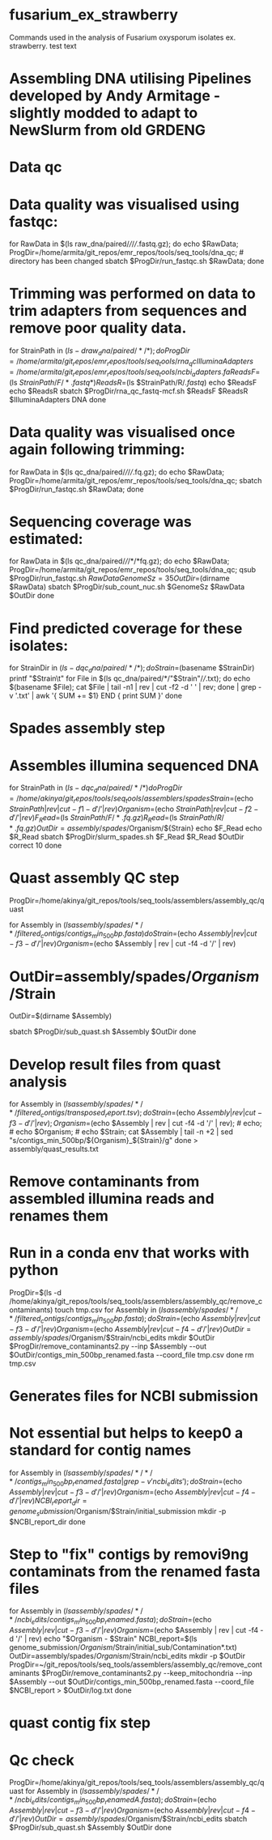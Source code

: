 # fusarium_ex_strawberry
Commands used in the analysis of Fusarium oxysporum isolates ex. strawberry.
test text

# Assembling DNA utilising Pipelines developed by Andy Armitage - slightly modded to adapt to NewSlurm from old GRDENG

# Data qc
# Data quality was visualised using fastqc:

  for RawData in $(ls raw_dna/paired/*/*/*/*.fastq.gz); do
    echo $RawData;
    ProgDir=/home/armita/git_repos/emr_repos/tools/seq_tools/dna_qc; # directory has been changed
    sbatch $ProgDir/run_fastqc.sh $RawData;
  done


# Trimming was performed on data to trim adapters from sequences and remove poor quality data.

for StrainPath in $(ls -d raw_dna/paired/*/*); do
ProgDir=/home/armita/git_repos/emr_repos/tools/seq_tools/rna_qc
IlluminaAdapters=/home/armita/git_repos/emr_repos/tools/seq_tools/ncbi_adapters.fa
ReadsF=$(ls $StrainPath/F/*.fastq*)
ReadsR=$(ls $StrainPath/R/*.fastq*)
echo $ReadsF
echo $ReadsR
sbatch $ProgDir/rna_qc_fastq-mcf.sh $ReadsF $ReadsR $IlluminaAdapters DNA
done

# Data quality was visualised once again following trimming:

  for RawData in $(ls qc_dna/paired/*/*/*/*.fq.gz); do
    echo $RawData;
    ProgDir=/home/armita/git_repos/emr_repos/tools/seq_tools/dna_qc;
    sbatch $ProgDir/run_fastqc.sh $RawData;
  done

# Sequencing coverage was estimated:

for RawData in $(ls qc_dna/paired/*/*/*/*fq.gz); do
echo $RawData;
ProgDir=/home/armita/git_repos/emr_repos/tools/seq_tools/dna_qc;
qsub $ProgDir/run_fastqc.sh $RawData
GenomeSz=35
OutDir=$(dirname $RawData)
sbatch $ProgDir/sub_count_nuc.sh $GenomeSz $RawData $OutDir
done

# Find predicted coverage for these isolates:


for StrainDir in $(ls -d qc_dna/paired/*/*); do
  Strain=$(basename $StrainDir)
  printf "$Strain\t"
  for File in $(ls qc_dna/paired/*/"$Strain"/*/*.txt); do
  echo $(basename $File);
  cat $File | tail -n1 | rev | cut -f2 -d ' ' | rev;
  done | grep -v '.txt' | awk '{ SUM += $1} END { print SUM }'
done

# Spades assembly step
# Assembles illumina sequenced DNA
for StrainPath in $(ls -d qc_dna/paired/*/*)
do
    ProgDir=/home/akinya/git_repos/tools/seq_tools/assemblers/spades
    Strain=$(echo $StrainPath | rev | cut -f1 -d '/' | rev)
    Organism=$(echo $StrainPath | rev | cut -f2 -d '/' | rev)
    F_Read=$(ls $StrainPath/F/*.fq.gz)
    R_Read=$(ls $StrainPath/R/*.fq.gz)
    OutDir=assembly/spades/$Organism/${Strain}
    echo $F_Read
    echo $R_Read
    sbatch $ProgDir/slurm_spades.sh $F_Read $R_Read $OutDir correct 10
done

# Quast assembly QC step
ProgDir=/home/akinya/git_repos/tools/seq_tools/assemblers/assembly_qc/quast

for Assembly in $(ls assembly/spades/*/*/filtered_contigs/contigs_min_500bp.fasta)
do
  Strain=$(echo $Assembly | rev | cut -f3 -d '/' | rev)
  Organism=$(echo $Assembly | rev | cut -f4 -d '/' | rev)
  # OutDir=assembly/spades/$Organism/$Strain
  OutDir=$(dirname $Assembly)

  sbatch $ProgDir/sub_quast.sh $Assembly $OutDir
done

# Develop result files  from quast analysis
for Assembly in $(ls assembly/spades/*/*/filtered_contigs/transposed_report.tsv); do
    Strain=$(echo $Assembly | rev | cut -f3 -d '/' | rev);
    Organism=$(echo $Assembly | rev | cut -f4 -d '/' | rev);
    # echo;
    # echo $Organism;
    # echo $Strain;
    cat $Assembly | tail -n +2 | sed "s/contigs_min_500bp/${Organism}_${Strain}/g"
  done > assembly/quast_results.txt

# Remove contaminants from assembled illumina reads and renames them
# Run in a conda env that works with python
ProgDir=$(ls -d /home/akinya/git_repos/tools/seq_tools/assemblers/assembly_qc/remove_contaminants)
  touch tmp.csv
  for Assembly in $(ls assembly/spades/*/*/filtered_contigs/contigs_min_500bp.fasta); do
    Strain=$(echo $Assembly | rev | cut -f3 -d '/' | rev)
    Organism=$(echo $Assembly | rev | cut -f4 -d '/' | rev)  
    OutDir=assembly/spades/$Organism/$Strain/ncbi_edits
    mkdir $OutDir
    $ProgDir/remove_contaminants2.py --inp $Assembly --out $OutDir/contigs_min_500bp_renamed.fasta --coord_file tmp.csv
  done
  rm tmp.csv

# Generates files for NCBI submission
# Not essential but helps to keep0 a standard for contig names
for Assembly in $(ls assembly/spades/*/*/*/contigs_min_500bp_renamed.fasta | grep -v 'ncbi_edits'); do
    Strain=$(echo $Assembly | rev | cut -f3 -d '/' | rev)
    Organism=$(echo $Assembly | rev | cut -f4 -d '/' | rev)  
    NCBI_report_dir=genome_submission/$Organism/$Strain/initial_submission
    mkdir -p $NCBI_report_dir
done

# Step to "fix" contigs by removi9ng contaminats from the renamed fasta files
for Assembly in $(ls assembly/spades/*/*/ncbi_edits/contigs_min_500bp_renamed.fasta); do
  Strain=$(echo $Assembly | rev | cut -f3 -d '/' | rev)
  Organism=$(echo $Assembly | rev | cut -f4 -d '/' | rev)
  echo "$Organism - $Strain"
  NCBI_report=$(ls genome_submission/$Organism/$Strain/initial_sub/Contamination*.txt)
  OutDir=assembly/spades/$Organism/$Strain/ncbi_edits
  mkdir -p $OutDir
  ProgDir=~/git_repos/tools/seq_tools/assemblers/assembly_qc/remove_contaminants
  $ProgDir/remove_contaminants2.py --keep_mitochondria --inp $Assembly --out $OutDir/contigs_min_500bp_renamed.fasta --coord_file $NCBI_report > $OutDir/log.txt
done

# quast contig fix step
# Qc  check

ProgDir=/home/akinya/git_repos/tools/seq_tools/assemblers/assembly_qc/quast
  for Assembly in $(ls assembly/spades/*/*/ncbi_edits/contigs_min_500bp_renamedA.fasta); do
    Strain=$(echo $Assembly | rev | cut -f3 -d '/' | rev)
    Organism=$(echo $Assembly | rev | cut -f4 -d '/' | rev)  
    OutDir=assembly/spades/$Organism/$Strain/ncbi_edits
    sbatch $ProgDir/sub_quast.sh $Assembly $OutDir
  done
